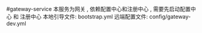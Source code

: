 #gateway-service
    本服务为网关 , 依赖配置中心和注册中心 , 需要先启动配置中心 和 注册中心
    本地引导文件: bootstrap.yml
    远端配置文件: config/gateway-dev.yml